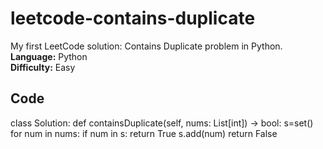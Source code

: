 # leetcode-contains-duplicate
My first LeetCode solution: Contains Duplicate problem in Python.
**Language:** Python  
**Difficulty:** Easy  

## Code
class Solution:
    def containsDuplicate(self, nums: List[int]) -> bool:
        s=set()
        for num in nums:
            if num in s:
                return True
            s.add(num)
        return False
